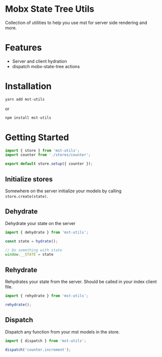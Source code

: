 # Mobx State Tree Utils

Collection of utilities to help you use mst for server side rendering and more.

# Features

* Server and client hydration
* dispatch mobx-state-tree actions

# Installation

```js
yarn add mst-utils
```

or

```js
npm install mst-utils
```

# Getting Started

```js
import { store } from 'mst-utils';
import counter from './stores/counter';

export default store.setup({ counter });
```

## Initialize stores

Somewhere on the server initialize your models by calling `store.create(state)`.

## Dehydrate

Dehydrate your state on the server

```js
import { dehydrate } from 'mst-utils';

const state = hydrate();

// Do something with state
window.__STATE = state
```

## Rehydrate

Rehydrates your state from the server. Should be called in your index client file.

```js
import { rehydrate } from 'mst-utils';

rehydrate();
```

## Dispatch

Dispatch any function from your mst models in the store.

```js
import { dispatch } from 'mst-utils';

dispatch('counter.increment');
```
